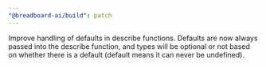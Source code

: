 ```yaml
---
"@breadboard-ai/build": patch
---
```


Improve handling of defaults in describe functions. Defaults are now always passed into the describe function, and types will be optional or not based on whether there is a default (default means it can never be undefined).
